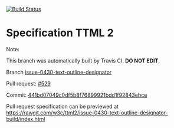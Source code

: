 [![Build Status](https://travis-ci.org/w3c/ttml2.svg?branch=issue-0430-text-outline-designator)](https://travis-ci.org/w3c/ttml2)


# Specification TTML 2


Note:


This branch was automatically built by Travis CI. <b>DO NOT EDIT</b>.


 Branch [issue-0430-text-outline-designator](https://github.com/w3c/ttml2/tree/issue-0430-text-outline-designator)


 Pull request: [#529](https://github.com/w3c/ttml2/pull/529)


 Commit: [441bd07049c0df5b8f76899921bdd1f92843ebce](https://github.com/w3c/ttml2/commit/441bd07049c0df5b8f76899921bdd1f92843ebce)

Pull request specification can be previewed at https://rawgit.com/w3c/ttml2/issue-0430-text-outline-designator-build/index.html



